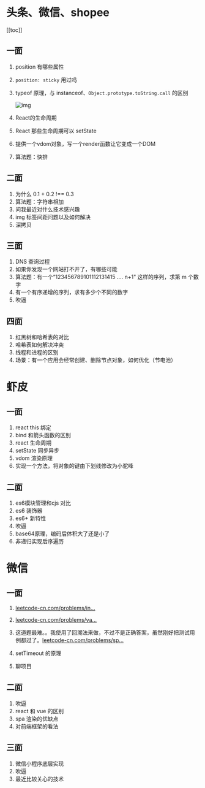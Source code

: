 # 头条、微信、shopee
[[toc]]
## 一面

1.  position 有哪些属性

2.  `position: sticky` 用过吗

3.  typeof 原理，与 instanceof、`Object.prototype.toString.call` 的区别

    ![img](https://user-gold-cdn.xitu.io/2020/3/18/170e940c691b9396?imageslim)

4.  React的生命周期

5.  React 那些生命周期可以 setState

6.  提供一个vdom对象，写一个render函数让它变成一个DOM

7.  算法题：快排

## 二面

1.  为什么 0.1 + 0.2  !== 0.3
2.  算法题：字符串相加
3.  问我最近对什么技术感兴趣
4.  img 标签间距问题以及如何解决
5.  深拷贝

## 三面

1.  DNS 查询过程
2.  如果你发现一个网站打不开了，有哪些可能
3.  算法题：有一个“123456789101112131415 .... n+1" 这样的序列，求第 m 个数字
4.  有一个有序递增的序列，求有多少个不同的数字
5.  吹逼

## 四面

1.  红黑树和哈希表的对比
2.  哈希表如何解决冲突
3.  线程和进程的区别
4.  场景：有一个应用会经常创建、删除节点对象，如何优化（节电池）



# 虾皮

## 一面

1.  react this 绑定
2.  bind 和箭头函数的区别
3.  react 生命周期
4.  setState 同步异步
5.  vdom 渲染原理
6.  实现一个方法，将对象的键由下划线修改为小驼峰

## 二面

1.  es6模块管理和cjs 对比
2.  es6 装饰器
3.  es6+ 新特性
4.  吹逼
5.  base64原理，编码后体积大了还是小了
6.  非递归实现后序遍历



# 微信

## 一面

1.  [leetcode-cn.com/problems/in…](https://leetcode-cn.com/problems/intersection-of-two-arrays-ii/)

2.  [leetcode-cn.com/problems/va…](https://leetcode-cn.com/problems/valid-triangle-number/)

3.  这道题最难。。我使用了回溯法来做，不过不是正确答案，虽然刚好把测试用例都过了。[leetcode-cn.com/problems/sp…](https://leetcode-cn.com/problems/split-array-into-consecutive-subsequences/)

4.  setTimeout 的原理
5.  聊项目

## 二面

1.  吹逼
2.  react 和 vue 的区别
3.  spa 渲染的优缺点
4.  对前端框架的看法

## 三面

1.  微信小程序底层实现
2.  吹逼
3.  最近比较关心的技术

